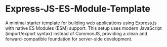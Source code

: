 # Express-JS-ES-Module-Template
A minimal starter template for building web applications using Express.js with native ES Modules (ESM) support. This setup uses modern JavaScript (import/export syntax) instead of CommonJS, providing a clean and forward-compatible foundation for server-side development.
